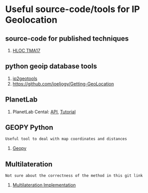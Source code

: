 # Useful source-code/tools for IP Geolocation

## source-code for published techniques
1. [HLOC TMA17](https://github.com/tumi8/hloc/tree/tma17)

## python geoip database tools
1. [ip2geotools](https://github.com/tomas-net/ip2geotools)
1. https://github.com/joeljogy/Getting-GeoLocation

## PlanetLab
1. PlanetLab Cental: [API](https://www.planet-lab.org/doc/plc_api), [Tutorial](https://www.planet-lab.org/doc/plcapitut)

## GEOPY Python
```
Useful tool to deal with map coordinates and distances
```
1. [Geopy](https://geopy.readthedocs.io/en/stable/)

## Multilateration
```
Not sure about the correctness of the method in this git link
```
1. [Multilateration Implementation](https://github.com/glucee/Multilateration)
